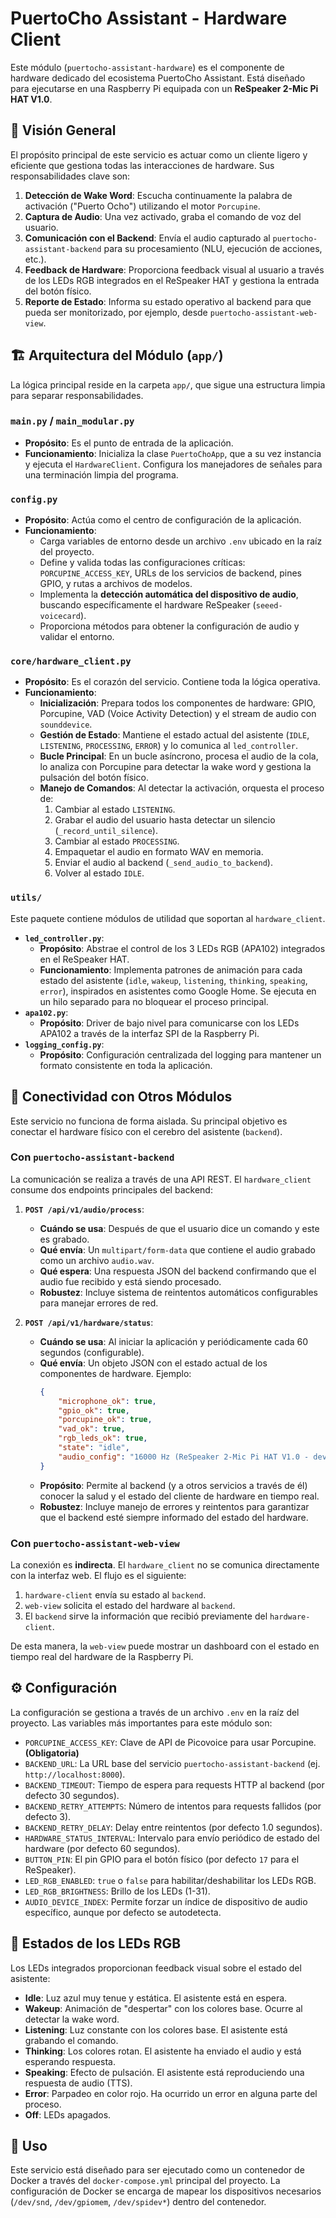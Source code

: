 
# PuertoCho Assistant - Hardware Client

Este módulo (`puertocho-assistant-hardware`) es el componente de hardware dedicado del ecosistema PuertoCho Assistant. Está diseñado para ejecutarse en una Raspberry Pi equipada con un **ReSpeaker 2-Mic Pi HAT V1.0**.

## 🚀 Visión General

El propósito principal de este servicio es actuar como un cliente ligero y eficiente que gestiona todas las interacciones de hardware. Sus responsabilidades clave son:

1.  **Detección de Wake Word**: Escucha continuamente la palabra de activación ("Puerto Ocho") utilizando el motor `Porcupine`.
2.  **Captura de Audio**: Una vez activado, graba el comando de voz del usuario.
3.  **Comunicación con el Backend**: Envía el audio capturado al `puertocho-assistant-backend` para su procesamiento (NLU, ejecución de acciones, etc.).
4.  **Feedback de Hardware**: Proporciona feedback visual al usuario a través de los LEDs RGB integrados en el ReSpeaker HAT y gestiona la entrada del botón físico.
5.  **Reporte de Estado**: Informa su estado operativo al backend para que pueda ser monitorizado, por ejemplo, desde `puertocho-assistant-web-view`.

## 🏗️ Arquitectura del Módulo (`app/`)

La lógica principal reside en la carpeta `app/`, que sigue una estructura limpia para separar responsabilidades.

### `main.py` / `main_modular.py`
-   **Propósito**: Es el punto de entrada de la aplicación.
-   **Funcionamiento**: Inicializa la clase `PuertoChoApp`, que a su vez instancia y ejecuta el `HardwareClient`. Configura los manejadores de señales para una terminación limpia del programa.

### `config.py`
-   **Propósito**: Actúa como el centro de configuración de la aplicación.
-   **Funcionamiento**:
    -   Carga variables de entorno desde un archivo `.env` ubicado en la raíz del proyecto.
    -   Define y valida todas las configuraciones críticas: `PORCUPINE_ACCESS_KEY`, URLs de los servicios de backend, pines GPIO, y rutas a archivos de modelos.
    -   Implementa la **detección automática del dispositivo de audio**, buscando específicamente el hardware ReSpeaker (`seeed-voicecard`).
    -   Proporciona métodos para obtener la configuración de audio y validar el entorno.

### `core/hardware_client.py`
-   **Propósito**: Es el corazón del servicio. Contiene toda la lógica operativa.
-   **Funcionamiento**:
    -   **Inicialización**: Prepara todos los componentes de hardware: GPIO, Porcupine, VAD (Voice Activity Detection) y el stream de audio con `sounddevice`.
    -   **Gestión de Estado**: Mantiene el estado actual del asistente (`IDLE`, `LISTENING`, `PROCESSING`, `ERROR`) y lo comunica al `led_controller`.
    -   **Bucle Principal**: En un bucle asíncrono, procesa el audio de la cola, lo analiza con Porcupine para detectar la wake word y gestiona la pulsación del botón físico.
    -   **Manejo de Comandos**: Al detectar la activación, orquesta el proceso de:
        1.  Cambiar al estado `LISTENING`.
        2.  Grabar el audio del usuario hasta detectar un silencio (`_record_until_silence`).
        3.  Cambiar al estado `PROCESSING`.
        4.  Empaquetar el audio en formato WAV en memoria.
        5.  Enviar el audio al backend (`_send_audio_to_backend`).
        6.  Volver al estado `IDLE`.

### `utils/`
Este paquete contiene módulos de utilidad que soportan al `hardware_client`.

-   **`led_controller.py`**:
    -   **Propósito**: Abstrae el control de los 3 LEDs RGB (APA102) integrados en el ReSpeaker HAT.
    -   **Funcionamiento**: Implementa patrones de animación para cada estado del asistente (`idle`, `wakeup`, `listening`, `thinking`, `speaking`, `error`), inspirados en asistentes como Google Home. Se ejecuta en un hilo separado para no bloquear el proceso principal.
-   **`apa102.py`**:
    -   **Propósito**: Driver de bajo nivel para comunicarse con los LEDs APA102 a través de la interfaz SPI de la Raspberry Pi.
-   **`logging_config.py`**:
    -   **Propósito**: Configuración centralizada del logging para mantener un formato consistente en toda la aplicación.

## 🔌 Conectividad con Otros Módulos

Este servicio no funciona de forma aislada. Su principal objetivo es conectar el hardware físico con el cerebro del asistente (`backend`).

### Con `puertocho-assistant-backend`

La comunicación se realiza a través de una API REST. El `hardware_client` consume dos endpoints principales del backend:

1.  **`POST /api/v1/audio/process`**:
    -   **Cuándo se usa**: Después de que el usuario dice un comando y este es grabado.
    -   **Qué envía**: Un `multipart/form-data` que contiene el audio grabado como un archivo `audio.wav`.
    -   **Qué espera**: Una respuesta JSON del backend confirmando que el audio fue recibido y está siendo procesado.
    -   **Robustez**: Incluye sistema de reintentos automáticos configurables para manejar errores de red.

2.  **`POST /api/v1/hardware/status`**:
    -   **Cuándo se usa**: Al iniciar la aplicación y periódicamente cada 60 segundos (configurable).
    -   **Qué envía**: Un objeto JSON con el estado actual de los componentes de hardware. Ejemplo:
        ```json
        {
            "microphone_ok": true,
            "gpio_ok": true,
            "porcupine_ok": true,
            "vad_ok": true,
            "rgb_leds_ok": true,
            "state": "idle",
            "audio_config": "16000 Hz (ReSpeaker 2-Mic Pi HAT V1.0 - device 2)"
        }
        ```
    -   **Propósito**: Permite al backend (y a otros servicios a través de él) conocer la salud y el estado del cliente de hardware en tiempo real.
    -   **Robustez**: Incluye manejo de errores y reintentos para garantizar que el backend esté siempre informado del estado del hardware.

### Con `puertocho-assistant-web-view`

La conexión es **indirecta**. El `hardware_client` no se comunica directamente con la interfaz web. El flujo es el siguiente:

1.  `hardware-client` envía su estado al `backend`.
2.  `web-view` solicita el estado del hardware al `backend`.
3.  El `backend` sirve la información que recibió previamente del `hardware-client`.

De esta manera, la `web-view` puede mostrar un dashboard con el estado en tiempo real del hardware de la Raspberry Pi.

## ⚙️ Configuración

La configuración se gestiona a través de un archivo `.env` en la raíz del proyecto. Las variables más importantes para este módulo son:

-   `PORCUPINE_ACCESS_KEY`: Clave de API de Picovoice para usar Porcupine. **(Obligatoria)**
-   `BACKEND_URL`: La URL base del servicio `puertocho-assistant-backend` (ej. `http://localhost:8000`).
-   `BACKEND_TIMEOUT`: Tiempo de espera para requests HTTP al backend (por defecto 30 segundos).
-   `BACKEND_RETRY_ATTEMPTS`: Número de intentos para requests fallidos (por defecto 3).
-   `BACKEND_RETRY_DELAY`: Delay entre reintentos (por defecto 1.0 segundos).
-   `HARDWARE_STATUS_INTERVAL`: Intervalo para envío periódico de estado del hardware (por defecto 60 segundos).
-   `BUTTON_PIN`: El pin GPIO para el botón físico (por defecto `17` para el ReSpeaker).
-   `LED_RGB_ENABLED`: `true` o `false` para habilitar/deshabilitar los LEDs RGB.
-   `LED_RGB_BRIGHTNESS`: Brillo de los LEDs (1-31).
-   `AUDIO_DEVICE_INDEX`: Permite forzar un índice de dispositivo de audio específico, aunque por defecto se autodetecta.

## 🚦 Estados de los LEDs RGB

Los LEDs integrados proporcionan feedback visual sobre el estado del asistente:

-   **Idle**: Luz azul muy tenue y estática. El asistente está en espera.
-   **Wakeup**: Animación de "despertar" con los colores base. Ocurre al detectar la wake word.
-   **Listening**: Luz constante con los colores base. El asistente está grabando el comando.
-   **Thinking**: Los colores rotan. El asistente ha enviado el audio y está esperando respuesta.
-   **Speaking**: Efecto de pulsación. El asistente está reproduciendo una respuesta de audio (TTS).
-   **Error**: Parpadeo en color rojo. Ha ocurrido un error en alguna parte del proceso.
-   **Off**: LEDs apagados.

## 🚀 Uso

Este servicio está diseñado para ser ejecutado como un contenedor de Docker a través del `docker-compose.yml` principal del proyecto. La configuración de Docker se encarga de mapear los dispositivos necesarios (`/dev/snd`, `/dev/gpiomem`, `/dev/spidev*`) dentro del contenedor.
